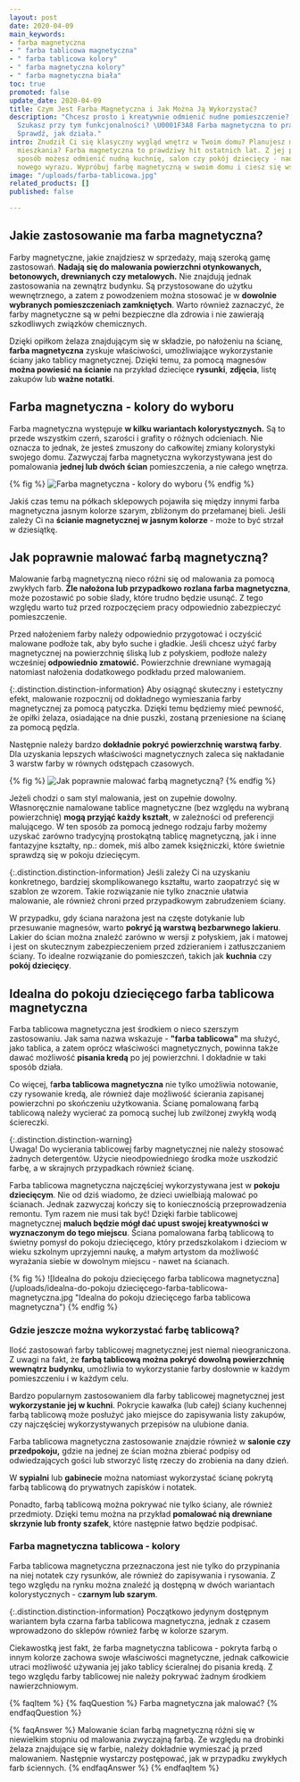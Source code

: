 ```yaml
---
layout: post
date: 2020-04-09
main_keywords:
- farba magnetyczna
- " farba tablicowa magnetyczna"
- " farba tablicowa kolory"
- " farba magnetyczna kolory"
- " farba magnetyczna biała"
toc: true
promoted: false
update_date: 2020-04-09
title: Czym Jest Farba Magnetyczna i Jak Można Ją Wykorzystać?
description: "Chcesz prosto i kreatywnie odmienić nudne pomieszczenie? \U0001F449
  Szukasz przy tym funkcjonalności? \U0001F3A8 Farba magnetyczna to prawdziwy hit.
  Sprawdź, jak działa."
intro: Znudził Ci się klasyczny wygląd wnętrz w Twoim domu? Planujesz małe odświeżenie
  mieszkania? Farba magnetyczna to prawdziwy hit ostatnich lat. Z jej pomocą w prosty
  sposób możesz odmienić nudną kuchnię, salon czy pokój dziecięcy - nadając im zupełnie
  nowego wyrazu. Wypróbuj farbę magnetyczną w swoim domu i ciesz się wspaniałymi efektami.
image: "/uploads/farba-tablicowa.jpg"
related_products: []
published: false

---
```

## Jakie zastosowanie ma farba magnetyczna?

Farby magnetyczne, jakie znajdziesz w sprzedaży, mają szeroką gamę zastosowań. **Nadają się do malowania powierzchni otynkowanych, betonowych, drewnianych czy metalowych.** Nie znajdują jednak zastosowania na zewnątrz budynku. Są przystosowane do użytku wewnętrznego, a zatem z powodzeniem można stosować je w **dowolnie wybranych pomieszczeniach zamkniętych**.  Warto również zaznaczyć, że farby magnetyczne są w pełni bezpieczne dla zdrowia i nie zawierają szkodliwych związków chemicznych.

Dzięki opiłkom żelaza znajdującym się w składzie, po nałożeniu na ścianę, **farba magnetyczna** zyskuje właściwości, umożliwiające wykorzystanie ściany jako tablicy magnetycznej.  Dzięki temu, za pomocą magnesów **można powiesić na ścianie** na przykład dziecięce **rysunki**, **zdjęcia**, listę zakupów lub **ważne notatki**.

## Farba magnetyczna - kolory do wyboru

Farba magnetyczna występuje **w kilku wariantach kolorystycznych.** Są to przede wszystkim czerń, szarości i grafity o różnych odcieniach. Nie oznacza to jednak, że jesteś zmuszony do całkowitej zmiany kolorystyki swojego domu. Zazwyczaj farba magnetyczna wykorzystywana jest do pomalowania **jednej lub dwóch ścian** pomieszczenia, a nie całego wnętrza.

{% fig %}
![Farba magnetyczna - kolory do wyboru](/uploads/czym-jest-farba-magnetyczna-i-jak-mozna-ja-wykorzystac.jpeg "Farba magnetyczna - kolory do wyboru")
{% endfig %}

Jakiś czas temu na półkach sklepowych pojawiła się między innymi farba magnetyczna jasnym kolorze szarym, zbliżonym do przełamanej bieli. Jeśli zależy Ci na **ścianie magnetycznej w jasnym kolorze** - może to być strzał w dziesiątkę.

## Jak poprawnie malować farbą magnetyczną?

Malowanie farbą magnetyczną nieco różni się od malowania za pomocą zwykłych farb. **Źle nałożona lub przypadkowo rozlana farba magnetyczna**, może pozostawić po sobie ślady, które trudno będzie usunąć. Z tego względu warto tuż przed rozpoczęciem pracy odpowiednio zabezpieczyć pomieszczenie.

Przed nałożeniem farby należy odpowiednio przygotować i oczyścić  malowane podłoże tak, aby było suche i gładkie. Jeśli chcesz użyć farby magnetycznej na powierzchnię śliską lub z połyskiem, podłoże należy wcześniej **odpowiednio zmatowić.** Powierzchnie drewniane wymagają natomiast nałożenia dodatkowego podkładu przed malowaniem.

{:.distinction.distinction-information}
Aby osiągnąć skuteczny i estetyczny efekt, malowanie rozpocznij od dokładnego wymieszania farby magnetycznej za pomocą patyczka. Dzięki temu będziemy mieć pewność, że opiłki żelaza, osiadające na dnie puszki, zostaną przeniesione na ścianę za pomocą pędzla.

Następnie należy bardzo **dokładnie pokryć powierzchnię warstwą farby**. Dla uzyskania lepszych właściwości magnetycznych zaleca się nakładanie 3 warstw farby w równych odstępach czasowych.

{% fig %}
![Jak poprawnie malować farbą magnetyczną?](/uploads/jak-poprawnie-malowac-farba-magnetyczna.jpg "Jak poprawnie malować farbą magnetyczną?")
{% endfig %}

Jeżeli chodzi o sam styl malowania, jest on zupełnie dowolny. Własnoręcznie namalowane tablice magnetyczne (bez względu na wybraną powierzchnię) **mogą przyjąć każdy kształt**, w zależności od preferencji malującego. W ten sposób za pomocą jednego rodzaju farby możemy uzyskać zarówno tradycyjną prostokątną tablicę magnetyczną, jak i inne fantazyjne kształty, np.: domek, miś albo zamek księżniczki, które świetnie sprawdzą się w pokoju dziecięcym.

{:.distinction.distinction-information}
Jeśli zależy Ci na uzyskaniu konkretnego, bardziej skomplikowanego kształtu, warto zaopatrzyć się w szablon ze wzorem. Takie rozwiązanie nie tylko znacznie ułatwia malowanie, ale również chroni przed przypadkowym zabrudzeniem ściany.

W przypadku, gdy ściana narażona jest na częste dotykanie lub przesuwanie magnesów, warto **pokryć ją warstwą bezbarwnego lakieru**. Lakier do ścian można znaleźć zarówno w wersji z połyskiem, jak i matowej i jest on skutecznym zabezpieczeniem przed zdzieraniem i zatłuszczaniem ściany. To idealne rozwiązanie do pomieszczeń, takich jak **kuchnia** czy **pokój dziecięcy**.

## Idealna do pokoju dziecięcego farba tablicowa magnetyczna

Farba tablicowa magnetyczna jest środkiem o nieco szerszym zastosowaniu. Jak sama nazwa wskazuje - **"farba tablicowa"** ma służyć, jako tablica, a zatem oprócz właściwości magnetycznych, powinna także dawać możliwość **pisania kredą** po jej powierzchni. I dokładnie w taki sposób działa.

Co więcej, f**arba tablicowa magnetyczna** nie tylko umożliwia notowanie, czy rysowanie kredą, ale również daje możliwość ścierania zapisanej powierzchni po skończeniu użytkowania. Ścianę pomalowaną farbą tablicową należy wycierać za pomocą suchej lub zwilżonej zwykłą wodą ściereczki.

{:.distinction.distinction-warning}  
Uwaga! Do wycierania tablicowej farby magnetycznej nie należy stosować żadnych detergentów. Użycie nieodpowiedniego środka może uszkodzić farbę, a w skrajnych przypadkach również ścianę.

Farba tablicowa magnetyczna najczęściej wykorzystywana jest w **pokoju dziecięcym**. Nie od dziś wiadomo, że dzieci uwielbiają malować po ścianach. Jednak zazwyczaj kończy się to koniecznością przeprowadzenia remontu. Tym razem nie musi tak być! Dzięki farbie tablicowej magnetycznej **maluch będzie mógł dać upust swojej kreatywności w wyznaczonym do tego miejscu**.  Ściana pomalowana farbą tablicową to świetny pomysł do pokoju dziecięcego, który przedszkolakom i dzieciom w wieku szkolnym uprzyjemni naukę, a małym artystom da możliwość wyrażania siebie w dowolnym miejscu - nawet na ścianach.

{% fig %}
![Idealna do pokoju dziecięcego farba tablicowa magnetyczna](/uploads/idealna-do-pokoju dziecięcego-farba-tablicowa-magnetyczna.jpg "Idealna do pokoju dziecięcego farba tablicowa magnetyczna")
{% endfig %}

### Gdzie jeszcze można wykorzystać farbę tablicową?

Ilość zastosowań farby tablicowej magnetycznej jest niemal nieograniczona. Z uwagi na fakt, że **farbą tablicową można pokryć dowolną powierzchnię wewnątrz budynku**, umożliwia to wykorzystanie farby dosłownie w każdym pomieszczeniu i w każdym celu.

Bardzo popularnym zastosowaniem dla farby tablicowej magnetycznej jest **wykorzystanie jej w kuchni**. Pokrycie kawałka (lub całej) ściany kuchennej farbą tablicową może posłużyć jako miejsce do zapisywania listy zakupów, czy najczęściej wykorzystywanych przepisów na ulubione dania.

Farba tablicowa magnetyczna zastosowanie znajdzie również w **salonie czy przedpokoju,** gdzie na jednej ze ścian można zbierać podpisy od odwiedzających gości lub stworzyć listę rzeczy do zrobienia na dany dzień.

W **sypialni** lub **gabinecie** można natomiast wykorzystać ścianę pokrytą farbą tablicową do prywatnych zapisków i notatek.

Ponadto, farbą tablicową można pokrywać nie tylko ściany, ale również przedmioty. Dzięki temu można na przykład **pomalować nią drewniane skrzynie lub fronty szafek**, które następnie łatwo będzie podpisać.

### Farba magnetyczna tablicowa - kolory

Farba tablicowa magnetyczna przeznaczona jest nie tylko do przypinania na niej notatek czy rysunków, ale również do zapisywania i rysowania. Z tego względu na rynku można znaleźć ją dostępną w dwóch wariantach kolorystycznych - c**zarnym lub szarym**.

{:.distinction.distinction-information}
Początkowo jedynym dostępnym wariantem była czarna farba tablicowa magnetyczna, jednak z czasem wprowadzono do sklepów również farbę w kolorze szarym.

Ciekawostką jest fakt, że farba magnetyczna tablicowa - pokryta farbą o innym kolorze zachowa swoje właściwości magnetyczne, jednak całkowicie utraci możliwość używania jej jako tablicy ścieralnej do pisania kredą. Z tego względu farby tablicowej nie należy pokrywać żadnym środkiem nawierzchniowym.

{% faqItem %}
{% faqQuestion %}
Farba magnetyczna jak malować?
{% endfaqQuestion %}

{% faqAnswer %}
Malowanie ścian farbą magnetyczną różni się w niewielkim stopniu od malowania zwyczajną farbą. Ze względu na drobinki żelaza znajdujące się w farbie, należy dokładnie wymieszać ją przed malowaniem. Następnie wystarczy postępować, jak w przypadku zwykłych farb ściennych.
{% endfaqAnswer %}
{% endfaqItem %}